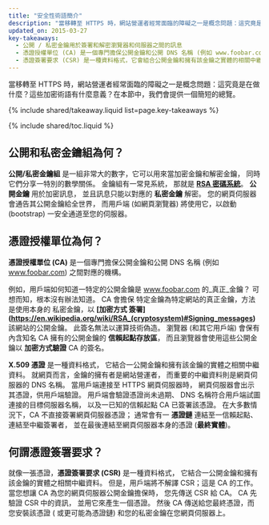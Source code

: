 ```yaml
---
title: "安全性術語簡介"
description: "當移轉至 HTTPS 時，網站營運者經常面臨的障礙之一是概念問題：這究竟是在做什麼？這些加密術語有什麼意義？在本節中，我們會提供一個簡短的總覽。"
updated_on: 2015-03-27
key-takeaways:
  - 公開 / 私密金鑰用於簽署和解密瀏覽器和伺服器之間的訊息
  - 憑證授權單位 (CA) 是一個專門擔保公開金鑰和公開 DNS 名稱 (例如 www.foobar.com) 之間對應的機構
  - 憑證簽署要求 (CSR) 是一種資料格式，它會組合公開金鑰和擁有該金鑰之實體的相關中繼資料
---
```


<p class="intro">
  當移轉至 HTTPS 時，網站營運者經常面臨的障礙之一是概念問題：這究竟是在做什麼？這些加密術語有什麼意義？在本節中，我們會提供一個簡短的總覽。
</p>

{% include shared/takeaway.liquid list=page.key-takeaways %}

{% include shared/toc.liquid %}

## 公開和私密金鑰組為何？

**公開/私密金鑰組** 是一組非常大的數字，它可以用來當加密金鑰和解密金鑰，
同時它們分享一特別的數學關係。
 金鑰組有一常見系統，
那就是 **[RSA 密碼系統](https://en.wikipedia.org/wiki/RSA_(cryptosystem))**。 **公開金鑰**
 用於加密訊息，
並且訊息只能以對應的 **私密金鑰** 解密。 您的網頁伺服器會通告其公開金鑰給全世界，
而用戶端 (如網頁瀏覽器) 將使用它，以啟動 (bootstrap) 一安全通道至您的伺服器。


## 憑證授權單位為何？

**憑證授權單位 (CA)** 是一個專門擔保公開金鑰和公開 DNS 名稱 (例如 www.foobar.com) 之間對應的機構。

例如，用戶端如何知道一特定的公開金鑰是 www.foobar.com 的_真正_金鑰？
可想而知，根本沒有辦法知道。 CA 會擔保
特定金鑰為特定網站的真正金鑰，方法是使用本身的
私密金鑰，以 **[加密方式
簽署] (https://en.wikipedia.org/wiki/RSA_(cryptosystem)#Signing_messages)** 該網站的公開金鑰。
 此簽名無法以運算技術偽造。
瀏覽器 (和其它用戶端) 會保有內含知名 CA 擁有的公開金鑰的 **信賴起點存放區**，
而且瀏覽器會使用這些公開金鑰以 **加密方式驗證** CA 的簽名。


**X.509 憑證** 是一種資料格式，
它結合一公開金鑰和擁有該金鑰的實體之相關中繼資料。 就網頁而言，金鑰的擁有者是網站營運者，
而重要的中繼資料則是網頁伺服器的 DNS 名稱。
 當用戶端連接至 HTTPS 網頁伺服器時，
網頁伺服器會出示其憑證，供用戶端驗證。 用戶端會驗證憑證尚未過期、
DNS 名稱符合用戶端試圖連接的目標伺服器名稱，
以及一已知的信賴起點 CA 已簽署該憑證。
 在大多數情況下，CA 不直接簽署網頁伺服器憑證；
通常會有一 **憑證鏈** 連結至一信賴起點、連結至中繼簽署者，
並在最後連結至網頁伺服器本身的憑證 (**最終實體**)。


## 何謂憑證簽署要求？

就像一張憑證，**憑證簽署要求 (CSR)** 是一種資料格式，
它結合一公開金鑰和擁有該金鑰的實體之相關中繼資料。
 但是，用戶端將不解譯 CSR；這是 CA 的工作。 當您想讓 CA 為您的網頁伺服器公開金鑰擔保時，
您先傳送 CSR 給 CA。 CA 先驗證 CSR 中的資訊，
並用它來產生一個憑證。
然後 CA 傳送給您最終憑證，而您安裝該憑證 (
或更可能為憑證鏈) 和您的私密金鑰在您網頁伺服器上。

